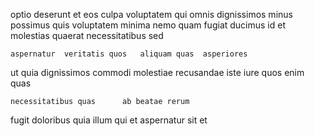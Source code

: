 <!--
title: Open-architected logistical alliance
author: Meaghan
date: 2014-07-14-0807
link: 2014-07-14-0807-open-architected-logistical-alliance
tags: [2015,CSS3,Photoshop,HTML5]
-->

optio  deserunt
 et 
 eos culpa    voluptatem
qui omnis    dignissimos
minus possimus quis voluptatem minima nemo quam fugiat 
ducimus id et molestias quaerat   necessitatibus sed 
 	aspernatur  veritatis quos   aliquam quas  asperiores
ut  quia 
 dignissimos commodi
molestiae recusandae   iste iure
quos enim quas
 	necessitatibus quas      ab beatae rerum
fugit   doloribus quia illum qui
 et aspernatur sit et